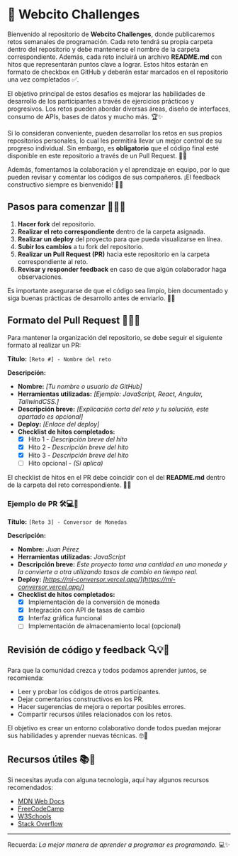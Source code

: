 # 🚀 Webcito Challenges 

Bienvenido al repositorio de **Webcito Challenges**, donde publicaremos retos semanales de programación. Cada reto tendrá su propia carpeta dentro del repositorio y debe mantenerse el nombre de la carpeta correspondiente. Además, cada reto incluirá un archivo **README.md** con hitos que representarán puntos clave a lograr. Estos hitos estarán en formato de checkbox en GitHub y deberán estar marcados en el repositorio una vez completados ✅.

El objetivo principal de estos desafíos es mejorar las habilidades de desarrollo de los participantes a través de ejercicios prácticos y progresivos. Los retos pueden abordar diversas áreas, diseño de interfaces, consumo de APIs, bases de datos y mucho más. 🏆✨

Si lo consideran conveniente, pueden desarrollar los retos en sus propios repositorios personales, lo cual les permitirá llevar un mejor control de su progreso individual. Sin embargo, es **obligatorio** que el código final esté disponible en este repositorio a través de un Pull Request. 📌🚀

Además, fomentamos la colaboración y el aprendizaje en equipo, por lo que pueden revisar y comentar los códigos de sus compañeros. ¡El feedback constructivo siempre es bienvenido! 💬🤝

## Pasos para comenzar 🚀🔥💡

1. **Hacer fork** del repositorio.
2. **Realizar el reto correspondiente** dentro de la carpeta asignada.
3. **Realizar un deploy** del proyecto para que pueda visualizarse en línea.
4. **Subir los cambios** a tu fork del repositorio.
5. **Realizar un Pull Request (PR)** hacia este repositorio en la carpeta correspondiente al reto.
6. **Revisar y responder feedback** en caso de que algún colaborador haga observaciones.

Es importante asegurarse de que el código sea limpio, bien documentado y siga buenas prácticas de desarrollo antes de enviarlo. 📖✅

## Formato del Pull Request 📝✅📌

Para mantener la organización del repositorio, se debe seguir el siguiente formato al realizar un PR:

**Título:** `[Reto #] - Nombre del reto`

**Descripción:**

- **Nombre:** *[Tu nombre o usuario de GitHub]*
- **Herramientas utilizadas:** *[Ejemplo: JavaScript, React, Angular, TailwindCSS.]*
- **Descripción breve:** *[Explicación corta del reto y tu solución, este apartado es opcional]*
- **Deploy:** *[Enlace del deploy]*
- **Checklist de hitos completados:**
  - [x] Hito 1 - *Descripción breve del hito*
  - [x] Hito 2 - *Descripción breve del hito*
  - [x] Hito 3 - *Descripción breve del hito*
  - [ ] Hito opcional - *(Si aplica)*

El checklist de hitos en el PR debe coincidir con el del **README.md** dentro de la carpeta del reto correspondiente. 📌✅

### Ejemplo de PR 🛠️💻🎯

**Título:** `[Reto 3] - Conversor de Monedas`

**Descripción:**

- **Nombre:** *Juan Pérez*
- **Herramientas utilizadas:** *JavaScript*
- **Descripción breve:** *Este proyecto toma una cantidad en una moneda y la convierte a otra utilizando tasas de cambio en tiempo real.*
- **Deploy:** *[https://mi-conversor.vercel.app/](https://mi-conversor.vercel.app/)*
- **Checklist de hitos completados:**
  - [x] Implementación de la conversión de moneda
  - [x] Integración con API de tasas de cambio
  - [x] Interfaz gráfica funcional
  - [ ] Implementación de almacenamiento local (opcional)

## Revisión de código y feedback 🔍💡👥

Para que la comunidad crezca y todos podamos aprender juntos, se recomienda:
- Leer y probar los códigos de otros participantes.
- Dejar comentarios constructivos en los PR.
- Hacer sugerencias de mejora o reportar posibles errores.
- Compartir recursos útiles relacionados con los retos.

El objetivo es crear un entorno colaborativo donde todos puedan mejorar sus habilidades y aprender nuevas técnicas. 🤓🎯

## Recursos útiles 📚🔗

Si necesitas ayuda con alguna tecnología, aquí hay algunos recursos recomendados:
- [MDN Web Docs](https://developer.mozilla.org/)
- [FreeCodeCamp](https://www.freecodecamp.org/)
- [W3Schools](https://www.w3schools.com/)
- [Stack Overflow](https://stackoverflow.com/)

---

Recuerda: *La mejor manera de aprender a programar es programando.* 💻✨
